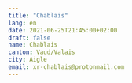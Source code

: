 ```yaml
---
title: "Chablais"
lang: en
date: 2021-06-25T21:45:00+02:00
draft: false
name: Chablais
canton: Vaud/Valais
city: Aigle
email: xr-chablais@protonmail.com
---
```


